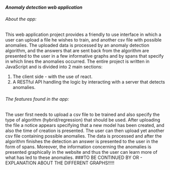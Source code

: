 **_Anomaly detection web application_**

###### About the app:

This web application project provides a friendly to use interface in which a user can upload a file he wishes
to train, and another csv file with possible anomalies. The uploaded data is processed by an anomaly detection 
algorithm, and the answers that are sent back from the algorithm are presented to the user in a few
informative graphs and by spans that specify in which lines the anomalies occurred.
The entire project is written in JavaScript and is divided into 2 main sections:
1. The client side - with the use of react. 
2. A RESTful API handling the logic by interacting with a server that detects anomalies.

###### The features found in the app:

The user first needs to upload a csv file to be trained and also specify the type of algorithm
(hybrid/regression) that should be used. After uploading the file a notice appears specifying that
a new model has been created, and also the time of creation is presented. 
The user can then upload yet another csv file containing possible anomalies. The data is processed and after
the algorithm finishes the detection an answer is presented to the user in the form of spans.
Moreover, the information concerning the anomalies is presented graphically in the website and
thus the user can learn more of what has led to these anomalies. 
###TO BE CONTINUED BY OR - EXPLANATION ABOUT THE DIFFERENT GRAPHS!!!!!





